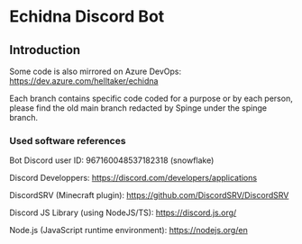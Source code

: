 # Echidna Discord Bot

## Introduction

Some code is also mirrored on Azure DevOps: https://dev.azure.com/helltaker/echidna

Each branch contains specific code coded for a purpose or by each person, please find the old main branch redacted by Spinge under the spinge branch.


### Used software references

Bot Discord user ID: 967160048537182318 (snowflake)

Discord Developpers: https://discord.com/developers/applications

DiscordSRV (Minecraft plugin): https://github.com/DiscordSRV/DiscordSRV

Discord JS Library (using NodeJS/TS): https://discord.js.org/

Node.js (JavaScript runtime environment): https://nodejs.org/en
